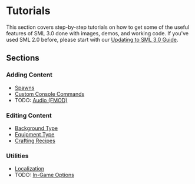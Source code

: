﻿# Tutorials

This section covers step-by-step tutorials on how to get some of the useful features of SML 3.0 done with images, demos, and working code. If you've used SML 2.0 before, please start with our [Updating to SML 3.0 Guide](../guides/sml2-to-sml3.md).  

## Sections

### Adding Content
* [Spawns](spawns.md)  
* [Custom Console Commands](console-commands.md)
* TODO: [Audio (FMOD)](https://www.youtube.com/watch?v=dQw4w9WgXcQ)


### Editing Content
* [Background Type](background-type.md)
* [Equipment Type](equipment-type.md)
* [Crafting Recipes](crafting-recipes.md)


### Utilities
* [Localization](localization.md)
* TODO: [In-Game Options](https://www.youtube.com/watch?v=dQw4w9WgXcQ)